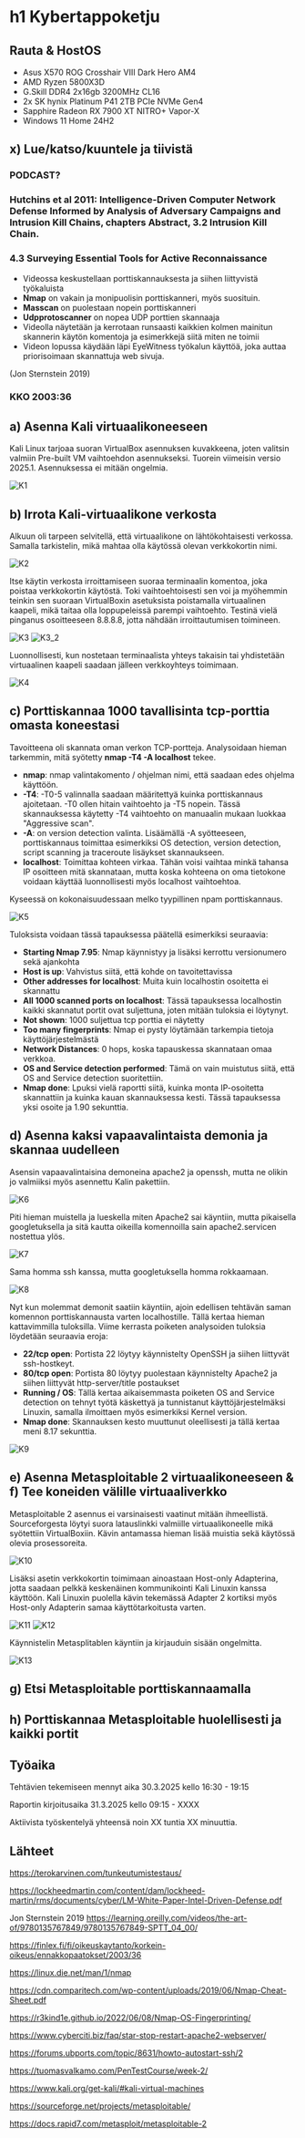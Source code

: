 # h1 Kybertappoketju

## Rauta & HostOS

- Asus X570 ROG Crosshair VIII Dark Hero AM4
- AMD Ryzen 5800X3D
- G.Skill DDR4 2x16gb 3200MHz CL16
- 2x SK hynix Platinum P41 2TB PCIe NVMe Gen4
- Sapphire Radeon RX 7900 XT NITRO+ Vapor-X
- Windows 11 Home 24H2

## x) Lue/katso/kuuntele ja tiivistä

### PODCAST?

### Hutchins et al 2011: Intelligence-Driven Computer Network Defense Informed by Analysis of Adversary Campaigns and Intrusion Kill Chains, chapters Abstract, 3.2 Intrusion Kill Chain.

### 4.3 Surveying Essential Tools for Active Reconnaissance
- Videossa keskustellaan porttiskannauksesta ja siihen liittyvistä työkaluista
- **Nmap** on vakain ja monipuolisin porttiskanneri, myös suosituin.
- **Masscan** on puolestaan nopein porttiskanneri
- **Udpprotoscanner** on nopea UDP porttien skannaaja
- Videolla näytetään ja kerrotaan runsaasti kaikkien kolmen mainitun skannerin käytön komentoja ja esimerkkejä siitä miten ne toimii
- Videon lopussa käydään läpi EyeWitness työkalun käyttöä, joka auttaa priorisoimaan skannattuja web sivuja.

(Jon Sternstein 2019)

### KKO 2003:36

## a) Asenna Kali virtuaalikoneeseen
Kali Linux tarjoaa suoran VirtualBox asennuksen kuvakkeena, joten valitsin valmiin Pre-built VM vaihtoehdon asennukseksi. Tuorein viimeisin versio 2025.1. Asennuksessa ei mitään ongelmia.

![K1](1.png)

## b) Irrota Kali-virtuaalikone verkosta
Alkuun oli tarpeen selvitellä, että virtuaalikone on lähtökohtaisesti verkossa. Samalla tarkistelin, mikä mahtaa olla käytössä olevan verkkokortin nimi.

![K2](2.png)

Itse käytin verkosta irroittamiseen suoraa terminaalin komentoa, joka poistaa verkkokortin käytöstä. Toki vaihtoehtoisesti sen voi ja myöhemmin teinkin sen suoraan VirtualBoxin asetuksista poistamalla virtuaalinen kaapeli, mikä taitaa olla loppupeleissä parempi vaihtoehto. Testinä vielä pinganus osoitteeseen 8.8.8.8, jotta nähdään irroittautumisen toimineen.

![K3](3.png)
![K3_2](14.png)

Luonnollisesti, kun nostetaan terminaalista yhteys takaisin tai yhdistetään virtuaalinen kaapeli saadaan jälleen verkkoyhteys toimimaan.

![K4](4.png)

## c) Porttiskannaa 1000 tavallisinta tcp-porttia omasta koneestasi
Tavoitteena oli skannata oman verkon TCP-portteja. Analysoidaan hieman tarkemmin, mitä syötetty **nmap -T4 -A localhost** tekee.

- **nmap**: nmap valintakomento / ohjelman nimi, että saadaan edes ohjelma käyttöön.
- **-T4**: -T0-5 valinnalla saadaan määritettyä kuinka porttiskannaus ajoitetaan. -T0 ollen hitain vaihtoehto ja -T5 nopein. Tässä skannauksessa käytetty -T4 vaihtoehto on manuaalin mukaan luokkaa "Aggressive scan".
- **-A**: on version detection valinta. Lisäämällä -A syötteeseen, porttiskannaus toimittaa esimerkiksi OS detection, version detection, script scanning ja traceroute lisäykset skannaukseen.
- **localhost**: Toimittaa kohteen virkaa. Tähän voisi vaihtaa minkä tahansa IP osoitteen mitä skannataan, mutta koska kohteena on oma tietokone voidaan käyttää luonnollisesti myös localhost vaihtoehtoa.

Kyseessä on kokonaisuudessaan melko tyypillinen npam porttiskannaus.

![K5](5.png)

Tuloksista voidaan tässä tapauksessa päätellä esimerkiksi seuraavia:

- **Starting Nmap 7.95**: Nmap käynnistyy ja lisäksi kerrottu versionumero sekä ajankohta
- **Host is up**: Vahvistus siitä, että kohde on tavoitettavissa
- **Other addresses for localhost**: Muita kuin localhostin osoitetta ei skannattu
- **All 1000 scanned ports on localhost**: Tässä tapauksessa localhostin kaikki skannatut portit ovat suljettuna, joten mitään tuloksia ei löytynyt.
- **Not shown**: 1000 suljettua tcp porttia ei näytetty
- **Too many fingerprints**: Nmap ei pysty löytämään tarkempia tietoja käyttöjärjestelmästä
- **Network Distances**: 0 hops, koska tapauskessa skannataan omaa verkkoa.
- **OS and Service detection performed**: Tämä on vain muistutus siitä, että OS and Service detection suoritettiin.
- **Nmap done**: Lpuksi vielä raportti siitä, kuinka monta IP-osoitetta skannattiin ja kuinka kauan skannauksessa kesti. Tässä tapauksessa yksi osoite ja 1.90 sekunttia.

## d) Asenna kaksi vapaavalintaista demonia ja skannaa uudelleen
Asensin vapaavalintaisina demoneina apache2 ja openssh, mutta ne olikin jo valmiiksi myös asennettu Kalin pakettiin.

![K6](6.png)

Piti hieman muistella ja lueskella miten Apache2 sai käyntiin, mutta pikaisella googletuksella ja sitä kautta oikeilla komennoilla sain apache2.servicen nostettua ylös. 

![K7](7.png)

Sama homma ssh kanssa, mutta googletuksella homma rokkaamaan.

![K8](8.png)

Nyt kun molemmat demonit saatiin käyntiin, ajoin edellisen tehtävän saman komennon porttiskannausta varten localhostille. Tällä kertaa hieman kattavimmilla tuloksilla. Viime kerrasta poiketen analysoiden tuloksia löydetään seuraavia eroja:

- **22/tcp open**: Portista 22 löytyy käynnistelty OpenSSH ja siihen liittyvät ssh-hostkeyt.
- **80/tcp open**: Portista 80 löytyy puolestaan käynnistelty Apache2 ja siihen liittyvät http-server/title postaukset
- **Running / OS**: Tällä kertaa aikaisemmasta poiketen OS and Service detection on tehnyt työtä käskettyä ja tunnistanut käyttöjärjestelmäksi Linuxin, samalla ilmoittaen myös esimerkiksi Kernel version.
- **Nmap done**: Skannauksen kesto muuttunut oleellisesti ja tällä kertaa meni 8.17 sekunttia.

![K9](9.png)

## e) Asenna Metasploitable 2 virtuaalikoneeseen & f) Tee koneiden välille virtuaaliverkko
Metasploitable 2 asennus ei varsinaisesti vaatinut mitään ihmeellistä. Sourceforgesta löytyi suora latauslinkki valmiille virtuaalikoneelle mikä syötettiin VirtualBoxiin. Kävin antamassa hieman lisää muistia sekä käytössä olevia prosessoreita.

![K10](10.png)

Lisäksi asetin verkkokortin toimimaan ainoastaan Host-only Adapterina, jotta saadaan pelkkä keskenäinen kommunikointi Kali Linuxin kanssa käyttöön. Kali Linuxin puolella kävin tekemässä Adapter 2 kortiksi myös Host-only Adapterin samaa käyttötarkoitusta varten.

![K11](11.png)
![K12](12.png)

Käynnistelin Metasplitablen käyntiin ja kirjauduin sisään ongelmitta.

![K13](13.png)

## g) Etsi Metasploitable porttiskannaamalla


## h) Porttiskannaa Metasploitable huolellisesti ja kaikki portit


## Työaika
Tehtävien tekemiseen mennyt aika 30.3.2025 kello 16:30 - 19:15

Raportin kirjoitusaika 31.3.2025 kello 09:15 - XXXX

Aktiivista työskentelyä yhteensä noin XX tuntia XX minuuttia.

## Lähteet
https://terokarvinen.com/tunkeutumistestaus/

https://lockheedmartin.com/content/dam/lockheed-martin/rms/documents/cyber/LM-White-Paper-Intel-Driven-Defense.pdf

Jon Sternstein 2019 https://learning.oreilly.com/videos/the-art-of/9780135767849/9780135767849-SPTT_04_00/

https://finlex.fi/fi/oikeuskaytanto/korkein-oikeus/ennakkopaatokset/2003/36

https://linux.die.net/man/1/nmap

https://cdn.comparitech.com/wp-content/uploads/2019/06/Nmap-Cheat-Sheet.pdf

https://r3kind1e.github.io/2022/06/08/Nmap-OS-Fingerprinting/

https://www.cyberciti.biz/faq/star-stop-restart-apache2-webserver/

https://forums.ubports.com/topic/8631/howto-autostart-ssh/2

https://tuomasvalkamo.com/PenTestCourse/week-2/

https://www.kali.org/get-kali/#kali-virtual-machines

https://sourceforge.net/projects/metasploitable/

https://docs.rapid7.com/metasploit/metasploitable-2

